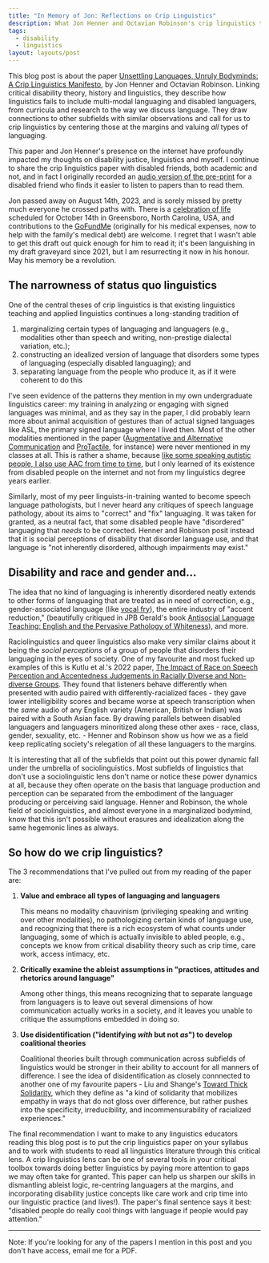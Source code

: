 ```yaml
---
title: "In Memory of Jon: Reflections on Crip Linguistics"
description: What Jon Henner and Octavian Robinson's crip linguistics taught me. An ode to Jon, who recently passed.
tags:
  - disability
  - linguistics
layout: layouts/post
---
```


This blog post is about the paper [Unsettling Languages, Unruly Bodyminds: A Crip Linguistics Manifesto](https://criticalstudycommunicationdisability.org/index.php/jcscd/article/view/4/3), by Jon Henner and Octavian Robinson. Linking critical disability theory, history and linguistics, they describe how linguistics fails to include multi-modal languaging and disabled languagers, from curricula and research to the way we discuss language. They draw connections to other subfields with similar observations and call for us to crip linguistics by centering those at the margins and valuing _all_ types of languaging.

This paper and Jon Henner's presence on the internet have profoundly impacted my thoughts on disability justice, linguistics and myself. I continue to share the crip linguistics paper with disabled friends, both academic and not, and in fact I originally recorded an [audio version of the pre-print](https://app.podcastguru.io/podcast/Manuscripted-1558851257/episode/Unsettling-Languages%2C-Unruly-Bodyminds-Imaging-a-Crip-Linguistics-1be915f32f233d10550fc389d13aa53b) for a disabled friend who finds it easier to listen to papers than to read them.

Jon passed away on August 14th, 2023, and is sorely missed by pretty much everyone he crossed paths with. There is a [celebration of life](https://www.evite.com/event/004EIEMU3LNY6YKLKEPOJN2YUZPHKQ) scheduled for October 14th in Greensboro, North Carolina, USA, and contributions to the [GoFundMe](https://www.gofundme.com/f/jons-fight-with-stage-4-metastatic-melanoma) (originally for his medical expenses, now to help with the family's medical debt) are welcome. I regret that I wasn't able to get this draft out quick enough for him to read it; it's been languishing in my draft graveyard since 2021, but I am resurrecting it now in his honour. May his memory be a revolution.

## The narrowness of status quo linguistics

One of the central theses of crip linguistics is that existing linguistics teaching and applied linguistics continues a long-standing tradition of

1. marginalizing certain types of languaging and languagers (e.g., modalities other than speech and writing, non-prestige dialectal variation, etc.);
2. constructing an idealized version of language that disorders some types of languaging (especially disabled languaging); and
3. separating language from the people who produce it, as if it were coherent to do this

I've seen evidence of the patterns they mention in my own undergraduate linguistics career: my training in analyzing or engaging with signed languages was minimal, and as they say in the paper, I did probably learn more about animal acquisition of gestures than of actual signed languages like ASL, the primary signed language where I lived then. Most of the other modalities mentioned in the paper ([Augmentative and Alternative Communication](https://en.wikipedia.org/wiki/Augmentative_and_alternative_communication) and [ProTactile](http://www.protactile.org/2016/03/pro-tactile-vlog-1.html), for instance) were never mentioned in my classes at all. This is rather a shame, because [like some speaking autistic people, I also use AAC from time to time](https://pubs.asha.org/doi/10.1044/2021_PERSP-20-00220), but I only learned of its existence from disabled people on the internet and not from my linguistics degree years earlier.

Similarly, most of my peer linguists-in-training wanted to become speech language pathologists, but I never heard any critiques of speech language pathology, about its aims to "correct" and "fix" languaging. It was taken for granted, as a neutral fact, that some disabled people have "disordered" languaging that _needs_ to be corrected. Henner and Robinson posit instead that it is social perceptions of disability that disorder language use, and that language is "not inherently disordered, although impairments may exist."

## Disability and race and gender and...

The idea that no kind of languaging is inherently disordered neatly extends to other forms of languaging that are treated as in need of correction, e.g., gender-associated language (like [vocal fry](https://en.wikipedia.org/wiki/Vocal_fry_register#Social_implications)), the entire industry of "accent reduction," (beautifully critiqued in JPB Gerald's book [Antisocial Language Teaching: English and the Pervasive Pathology of Whiteness](https://www.multilingual-matters.com/page/detail/?K=9781800413269)), and more.

Raciolinguistics and queer linguistics also make very similar claims about it being the _social perceptions_ of a group of people that disorders their languaging in the eyes of society. One of my favourite and most fucked up examples of this is Kutlu et al.'s 2022 paper, [The Impact of Race on Speech Perception and Accentedness Judgements in Racially Diverse and Non-diverse Groups](https://academic.oup.com/applij/article-abstract/43/5/867/6439948). They found that listeners behave differently when presented with audio paired with differently-racialized faces - they gave lower intelligibility scores and became worse at speech transcription when the _same_ audio of any English variety (American, British or Indian) was paired with a South Asian face. By drawing parallels between disabled languagers and languagers minoritized along these other axes - race, class, gender, sexuality, etc. - Henner and Robinson show us how we as a field keep replicating society's relegation of all these languagers to the margins.

It is interesting that all of the subfields that point out this power dynamic fall under the umbrella of sociolinguistics. Most subfields of linguistics that don't use a sociolinguistic lens don't name or notice these power dynamics at all, because they often operate on the basis that language production and perception can be separated from the embodiment of the languager producing or perceiving said language. Henner and Robinson, the whole field of sociolinguistics, and almost everyone in a marginalized bodymind, know that this isn't possible without erasures and idealization along the same hegemonic lines as always.

## So how do we crip linguistics?

The 3 recommendations that I've pulled out from my reading of the paper are:

1. **Value and embrace all types of languaging and languagers**

   This means no modality chauvinism (privileging speaking and writing over other modalities), no pathologizing certain kinds of language use, and recognizing that there is a rich ecosystem of what counts under languaging, some of which is actually invisible to abled people, e.g., concepts we know from critical disability theory such as crip time, care work, access intimacy, etc.

2. **Critically examine the ableist assumptions in "practices, attitudes and rhetorics around language"**

   Among other things, this means recognizing that to separate language from languagers is to leave out several dimensions of how communication actually works in a society, and it leaves you unable to critique the assumptions embedded in doing so.

3. **Use disidentification ("identifying _with_ but not _as_") to develop coalitional theories**

   Coalitional theories built through communication across subfields of linguistics would be stronger in their ability to account for all manners of difference. I see the idea of disidentification as closely connnected to another one of my favourite papers - Liu and Shange's [Toward Thick Solidarity](https://read.dukeupress.edu/radical-history-review/article-abstract/2018/131/189/134851/Toward-Thick-SolidarityTheorizing-Empathy-in?redirectedFrom=PDF), which they define as "a kind of solidarity that mobilizes empathy in ways that do not gloss over difference, but rather pushes into the specificity, irreducibility, and incommensurability of racialized experiences."

The final recommendation I want to make to any linguistics educators reading this blog post is to put the crip linguistics paper on your syllabus and to work with students to read all linguistics literature through this critical lens. A crip linguistics lens can be one of several tools in your critical toolbox towards doing better linguistics by paying more attention to gaps we may often take for granted. This paper can help us sharpen our skills in dismantling ableist logic, re-centring languagers at the margins, and incorporating disability justice concepts like care work and crip time into our linguistic practice (and lives!). The paper's final sentence says it best: "disabled people do really cool things with language if people would pay attention."

<hr/>

Note: If you're looking for any of the papers I mention in this post and you don't have access, email me for a PDF.
